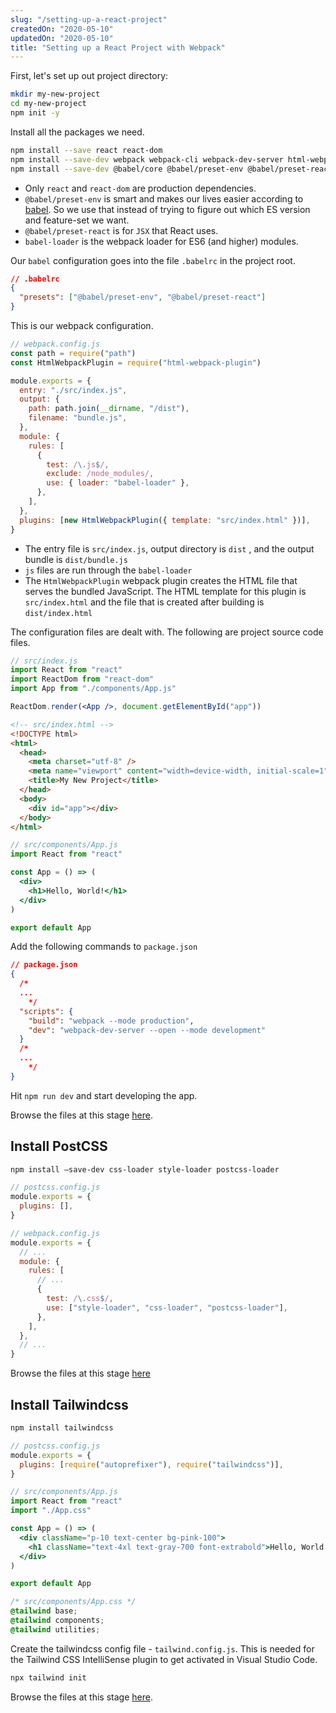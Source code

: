 ```yaml
---
slug: "/setting-up-a-react-project"
createdOn: "2020-05-10"
updatedOn: "2020-05-10"
title: "Setting up a React Project with Webpack"
---
```


First, let's set up out project directory:

```bash
mkdir my-new-project
cd my-new-project
npm init -y
```

Install all the packages we need.

```bash
npm install --save react react-dom
npm install --save-dev webpack webpack-cli webpack-dev-server html-webpack-plugin
npm install --save-dev @babel/core @babel/preset-env @babel/preset-react babel-loader
```

- Only `react` and `react-dom` are production dependencies.
- `@babel/preset-env` is smart and makes our lives easier according to [babel](https://babeljs.io/docs/en/babel-preset-env). So we use that instead of trying to figure out which ES version and feature-set we want.
- `@babel/preset-react` is for `JSX` that React uses.
- `babel-loader` is the webpack loader for ES6 (and higher) modules.

Our `babel` configuration goes into the file `.babelrc` in the project root.

```json
// .babelrc
{
  "presets": ["@babel/preset-env", "@babel/preset-react"]
}
```

This is our webpack configuration.

```jsx
// webpack.config.js
const path = require("path")
const HtmlWebpackPlugin = require("html-webpack-plugin")

module.exports = {
  entry: "./src/index.js",
  output: {
    path: path.join(__dirname, "/dist"),
    filename: "bundle.js",
  },
  module: {
    rules: [
      {
        test: /\.js$/,
        exclude: /node_modules/,
        use: { loader: "babel-loader" },
      },
    ],
  },
  plugins: [new HtmlWebpackPlugin({ template: "src/index.html" })],
}
```

- The entry file is `src/index.js`, output directory is `dist` , and the output bundle is `dist/bundle.js`
- `js` files are run through the `babel-loader`
- The `HtmlWebpackPlugin` webpack plugin creates the HTML file that serves the bundled JavaScript. The HTML template for this plugin is `src/index.html` and the file that is created after building is `dist/index.html`

The configuration files are dealt with. The following are project source code files.

```jsx
// src/index.js
import React from "react"
import ReactDom from "react-dom"
import App from "./components/App.js"

ReactDom.render(<App />, document.getElementById("app"))
```

```html
<!-- src/index.html -->
<!DOCTYPE html>
<html>
  <head>
    <meta charset="utf-8" />
    <meta name="viewport" content="width=device-width, initial-scale=1" />
    <title>My New Project</title>
  </head>
  <body>
    <div id="app"></div>
  </body>
</html>
```

```jsx
// src/components/App.js
import React from "react"

const App = () => (
  <div>
    <h1>Hello, World!</h1>
  </div>
)

export default App
```

Add the following commands to `package.json`

```json
// package.json
{
  /*
  ...
	*/
  "scripts": {
    "build": "webpack --mode production",
    "dev": "webpack-dev-server --open --mode development"
  }
  /*
  ...
	*/
}
```

Hit `npm run dev` and start developing the app.

Browse the files at this stage [here](https://github.com/prajwaldp/react-productivity-app/tree/fedc72ab49897af2229bb7edb1605cd2092a15b2).

## Install PostCSS

```bash
npm install —save-dev css-loader style-loader postcss-loader
```

```jsx
// postcss.config.js
module.exports = {
  plugins: [],
}
```

```jsx
// webpack.config.js
module.exports = {
  // ...
  module: {
    rules: [
      // ...
      {
        test: /\.css$/,
        use: ["style-loader", "css-loader", "postcss-loader"],
      },
    ],
  },
  // ...
}
```

Browse the files at this stage [here](https://github.com/prajwaldp/react-productivity-app/tree/bfa9b24192db588fb0f5d33100f72435f20d8cbd)

## Install Tailwindcss

```bash
npm install tailwindcss
```

```jsx
// postcss.config.js
module.exports = {
  plugins: [require("autoprefixer"), require("tailwindcss")],
}
```

```jsx
// src/components/App.js
import React from "react"
import "./App.css"

const App = () => (
  <div className="p-10 text-center bg-pink-100">
    <h1 className="text-4xl text-gray-700 font-extrabold">Hello, World!</h1>
  </div>
)

export default App
```

```css
/* src/components/App.css */
@tailwind base;
@tailwind components;
@tailwind utilities;
```

Create the tailwindcss config file - `tailwind.config.js`. This is needed for the Tailwind CSS IntelliSense plugin to get activated in Visual Studio Code.

```bash
npx tailwind init
```

Browse the files at this stage [here](https://github.com/prajwaldp/react-productivity-app/tree/d06c9d5526328d4e952fa4f407f8030b56a8ffab).
